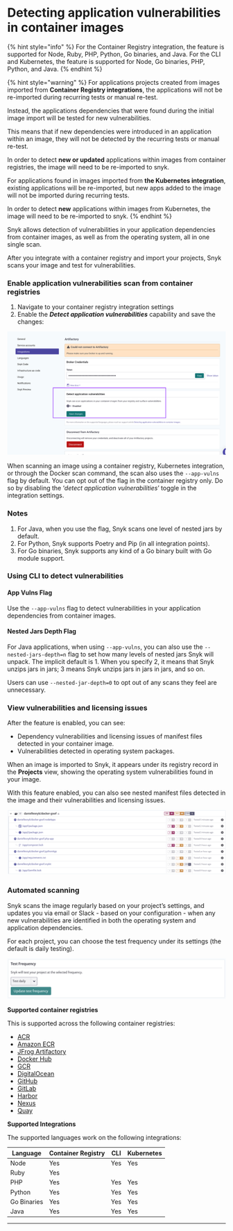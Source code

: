 # Detecting application vulnerabilities in container images

{% hint style="info" %}
For the Container Registry integration, the feature is supported for Node, Ruby, PHP, Python, Go binaries, and Java. For the CLI and Kubernetes, the feature is supported for Node, Go binaries, PHP, Python, and Java.
{% endhint %}

{% hint style="warning" %}
For applications projects created from images imported from **Container Registry integrations**, the applications will not be re-imported during recurring tests or manual re-test.

Instead, the applications dependencies that were found during the initial image import will be tested for new vulnerabilities.

This means that if new dependencies were introduced in an application within an image, they will not be detected by the recurring tests or manual re-test.

In order to detect **new or updated** applications within images from container registries, the image will need to be re-imported to snyk.

For applications found in images imported from **the Kubernetes integration**, existing applications will be re-imported, but new apps added to the image will not be imported during recurring tests.

In order to detect **new** applications within images from Kubernetes, the image will need to be re-imported to snyk.
{% endhint %}

Snyk allows detection of vulnerabilities in your application dependencies from container images, as well as from the operating system, all in one single scan.

After you integrate with a container registry and import your projects, Snyk scans your image and test for vulnerabilities.

### Enable application vulnerabilities scan from container registries

1. Navigate to your container registry integration settings
2. Enable the _**Detect application vulnerabilities**_ capability and save the changes:

![](../../../../.gitbook/assets/detect-app-vulns.png)

When scanning an image using a container registry, Kubernetes integration, or through the Docker scan command, the scan also uses the `--app-vulns` flag by default. You can opt out of the flag in the container registry only. Do so by disabling the ‘_detect application vulnerabilities_’ toggle in the integration settings.

### Notes

1. For Java, when you use the flag, Snyk scans one level of nested jars by default.
2. For Python, Snyk supports Poetry and Pip (in all integration points).
3. For Go binaries, Snyk supports any kind of a Go binary built with Go module support.

### Using CLI to detect vulnerabilities

#### App Vulns Flag

Use the `--app-vulns` flag to detect vulnerabilities in your application dependencies from container images.

#### Nested Jars Depth Flag

For Java applications, when using `--app-vulns`, you can also use the `--nested-jars-depth=n` flag to set how many levels of nested jars Snyk will unpack. The implicit default is 1. When you specify 2, it means that Snyk unzips jars in jars; 3 means Snyk unzips jars in jars in jars, and so on.

Users can use `--nested-jar-depth=0` to opt out of any scans they feel are unnecessary.

### View vulnerabilities and licensing issues

After the feature is enabled, you can see:

* Dependency vulnerabilities and licensing issues of manifest files detected in your container image.
* Vulnerabilities detected in operating system packages.

When an image is imported to Snyk, it appears under its registry record in the **Projects** view, showing the operating system vulnerabilities found in your image.

With this feature enabled, you can also see nested manifest files detected in the image and their vulnerabilities and licensing issues.

![](<../../../../.gitbook/assets/mceclip2 (1) (1) (1) (3) (3) (4) (6) (1) (1) (1) (1) (1) (1) (1) (1) (1) (1) (1) (1) (1) (1) (1) (1) (1) (1) (1) (1) (1) (1) (1) (1) (1) (1) (1) (1) (1) (1) (1) (1) (1) (1) (1) (1) (1) (1) (1) (1) (1) (1) (1) (1) (1) (1) (1) (1) (1) (1) (1) (1) ( (27).png>)

### Automated scanning

Snyk scans the image regularly based on your project’s settings, and updates you via email or Slack - based on your configuration - when any new vulnerabilities are identified in both the operating system and application dependencies.

For each project, you can choose the test frequency under its settings (the default is daily testing).

![](<../../../../.gitbook/assets/mceclip3 (1).png>)

**Supported container registries**

This is supported across the following container registries:

* [ACR](https://docs.snyk.io/snyk-container/image-scanning-library/acr-image-scanning)
* [Amazon ECR](https://docs.snyk.io/snyk-container/image-scanning-library/ecr-image-scanning)
* [JFrog Artifactory](https://docs.snyk.io/snyk-container/image-scanning-library/jfrog-artifactory-image-scanning)
* [Docker Hub](https://docs.snyk.io/snyk-container/image-scanning-library/docker-hub-image-scanning)
* [GCR](https://docs.snyk.io/snyk-container/image-scanning-library/gcr-image-scanning)
* [DigitalOcean](https://docs.snyk.io/products/snyk-container/image-scanning-library/digitalocean-image-scanning)
* [GitHub](https://docs.snyk.io/products/snyk-container/image-scanning-library/github-container-registry-image-scanning)
* [GitLab](https://docs.snyk.io/products/snyk-container/image-scanning-library/gitlab-container-registry-image-scanning)
* [Harbor](https://docs.snyk.io/products/snyk-container/image-scanning-library/harbor-image-scanning)
* [Nexus](https://docs.snyk.io/products/snyk-container/image-scanning-library/nexus-image-scanningexsd)
* [Quay](https://docs.snyk.io/products/snyk-container/image-scanning-library/quay-image-scanning)

**Supported Integrations**

The supported languages work on the following integrations:

| **Language** | **Container Registry** | **CLI** | **Kubernetes** |
| ------------ | ---------------------- | ------- | -------------- |
| Node         | Yes                    | Yes     | Yes            |
| Ruby         | Yes                    |         |                |
| PHP          | Yes                    | Yes     | Yes            |
| Python       | Yes                    | Yes     | Yes            |
| Go Binaries  | Yes                    | Yes     | Yes            |
| Java         | Yes                    | Yes     | Yes            |

***
